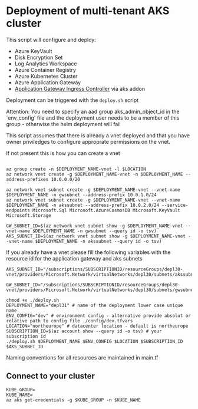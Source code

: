 # Deployment of multi-tenant AKS cluster

This script will configure and deploy:
- Azure KeyVault
- Disk Encryption Set
- Log Analytics Workspace
- Azure Container Registry
- Azure Kubernetes Cluster
- Azure Application Gateway
- [Application Gateway Ingress Controller](https://github.com/Azure/application-gateway-kubernetes-ingress) via aks addon

Deployment can be triggered with the `deploy.sh` script

Attention: You need to specify an aad group aks_admin_object_id in the `env_config' file and the deployment user needs to be a member of this group - otherwise the helm deployment will fail

This script assumes that there is already a vnet deployed and that you have owner priviledges to configure approprate permissions on the vnet.

If not present this is how you can create a vnet
```

az group create -n $DEPLOYMENT_NAME-vnet -l $LOCATION
az network vnet create -g $DEPLOYMENT_NAME-vnet -n $DEPLOYMENT_NAME --address-prefixes 10.0.0.0/20

az network vnet subnet create -g $DEPLOYMENT_NAME-vnet --vnet-name $DEPLOYMENT_NAME -n gwsubnet --address-prefix 10.0.1.0/24
az network vnet subnet create -g $DEPLOYMENT_NAME-vnet --vnet-name $DEPLOYMENT_NAME -n akssubnet --address-prefix 10.0.2.0/24 --service-endpoints Microsoft.Sql Microsoft.AzureCosmosDB Microsoft.KeyVault Microsoft.Storage

GW_SUBNET_ID=$(az network vnet subnet show -g $DEPLOYMENT_NAME-vnet --vnet-name $DEPLOYMENT_NAME -n gwsubnet --query id -o tsv)
AKS_SUBNET_ID=$(az network vnet subnet show -g $DEPLOYMENT_NAME-vnet --vnet-name $DEPLOYMENT_NAME -n akssubnet --query id -o tsv)

```

If you already have a vnet please fill the following variables with the resource id for the application gateway and aks subnets

```
AKS_SUBNET_ID="/subscriptions/SUBSCRIPTIONID/resourceGroups/depl30-vnet/providers/Microsoft.Network/virtualNetworks/depl30/subnets/akssubnet"

GW_SUBNET_ID="/subscriptions/SUBSCRIPTIONID/resourceGroups/depl30-vnet/providers/Microsoft.Network/virtualNetworks/depl30/subnets/gwsubnet"

```

```
chmod +x ./deploy.sh 
DEPLOYMENT_NAME="depl31" # name of the deployment lower case unique name
ENV_CONFIG="dev" # environment config - alternative provide absolut or relative path to config file ./config/dev.tfvars
LOCATION="northeurope" # datacenter location - default is northeurope
SUBSCRIPTION_ID=$(az account show --query id -o tsv) # your subscription id
./deploy.sh $DEPLOYMENT_NAME $ENV_CONFIG $LOCATION $SUBSCRIPTION_ID $AKS_SUBNET_ID

```

Naming conventions for all resources are maintained in main.tf


## Connect to your cluster

```
KUBE_GROUP=
KUBE_NAME=
az aks get-credentials -g $KUBE_GROUP -n $KUBE_NAME
```
